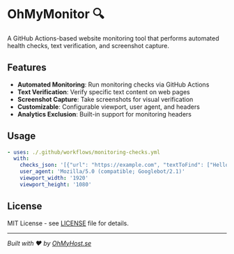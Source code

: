 # OhMyMonitor 🔍

A GitHub Actions-based website monitoring tool that performs automated health checks, text verification, and screenshot capture.

## Features

- **Automated Monitoring**: Run monitoring checks via GitHub Actions
- **Text Verification**: Verify specific text content on web pages
- **Screenshot Capture**: Take screenshots for visual verification
- **Customizable**: Configurable viewport, user agent, and headers
- **Analytics Exclusion**: Built-in support for monitoring headers

## Usage

```yaml
- uses: ./.github/workflows/monitoring-checks.yml
  with:
    checks_json: '[{"url": "https://example.com", "textToFind": ["Hello World"], "makeScreenshot": true}]'
    user_agent: 'Mozilla/5.0 (compatible; Googlebot/2.1)'
    viewport_width: '1920'
    viewport_height: '1080'
```

## License

MIT License - see [LICENSE](LICENSE) file for details.

---

*Built with ❤️ by [OhMyHost.se](https://ohmyhost.se)*
